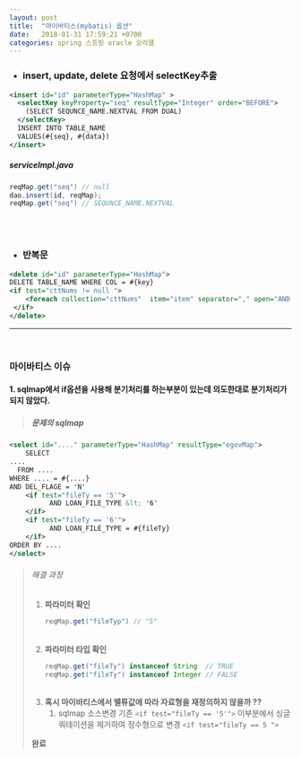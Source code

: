 ```yaml
---
layout: post
title:  "마이바티스(mybatis) 옵션"
date:   2018-01-31 17:59:21 +0700
categories: spring 스프링 oracle 오라클
---
```


- ### insert, update, delete 요청에서 selectKey추출

```xml
<insert id="id" parameterType="HashMap" >
  <selectKey keyProperty="seq" resultType="Integer" order="BEFORE">
    (SELECT SEQUNCE_NAME.NEXTVAL FROM DUAL)
  </selectKey>
  INSERT INTO TABLE_NAME
  VALUES(#{seq}, #{data})
</insert>
```
##### serviceImpl.java
```java
reqMap.get("seq") // null
dao.insert(id, reqMap);
reqMap.get("seq") // SEQUNCE_NAME.NEXTVAL  
```
<br><br>

- ### 반복문  

```xml
<delete id="id" parameterType="HashMap">
DELETE TABLE_NAME WHERE COL = #{key}
<if test="cttNums != null ">
    <foreach collection="cttNums"  item="item" separator="," open="AND CTT_NUM NOT IN (" close=")">#{item}</foreach>
 </if>
</delete>
```

----
<br>

### 마이바티스 이슈

#### 1. sqlmap에서 if옵션을 사용해 분기처리를 하는부분이 있는데 의도한대로 분기처리가 되지 않았다.
> ##### 문제의 sqlmap
```xml
<select id="...." parameterType="HashMap" resultType="egovMap">
    SELECT
....
  FROM ....
WHERE .... = #{....}
AND DEL_FLAGE = 'N'
    <if test="fileTy == '5'">
          AND LOAN_FILE_TYPE &lt; '6'
    </if>
    <if test="fileTy == '6'">
          AND LOAN_FILE_TYPE = #{fileTy}
    </if>
ORDER BY ....
</select>
```

> ###### 해결 과정
> 1. **파라미터 확인**
>     ```java
>     reqMap.get("fileTyp") // "5"
>     ```
>    <br>
> 2. **파라미터 타입 확인**
>     ```java
>     reqMap.get("fileTy") instanceof String  // TRUE
>     reqMap.get("fileTy") instanceof Integer // FALSE
>     ```
>    <br>
> 3. **혹시 마이바티스에서 밸류값에 따라 자료형을 재정의하지 않을까 ??**
>     1. sqlmap 소스변경 기존 `<if test="fileTy == '5'">` 이부분에서 싱글쿼테이션을 제거하여 정수형으로 변경 `<if test="fileTy == 5 ">`
>
>**완료**
